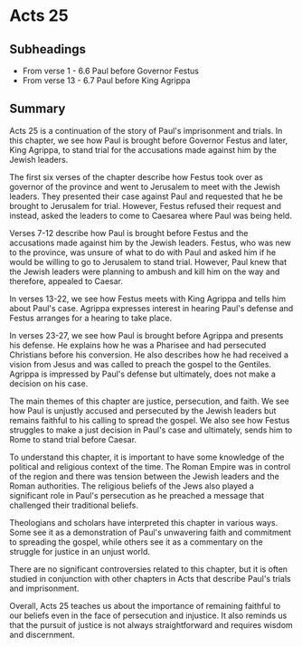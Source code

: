 # Acts 25

## Subheadings

* From verse 1 - 6.6 Paul before Governor Festus
* From verse 13 - 6.7 Paul before King Agrippa

## Summary

Acts 25 is a continuation of the story of Paul's imprisonment and trials. In this chapter, we see how Paul is brought before Governor Festus and later, King Agrippa, to stand trial for the accusations made against him by the Jewish leaders.

The first six verses of the chapter describe how Festus took over as governor of the province and went to Jerusalem to meet with the Jewish leaders. They presented their case against Paul and requested that he be brought to Jerusalem for trial. However, Festus refused their request and instead, asked the leaders to come to Caesarea where Paul was being held.

Verses 7-12 describe how Paul is brought before Festus and the accusations made against him by the Jewish leaders. Festus, who was new to the province, was unsure of what to do with Paul and asked him if he would be willing to go to Jerusalem to stand trial. However, Paul knew that the Jewish leaders were planning to ambush and kill him on the way and therefore, appealed to Caesar.

In verses 13-22, we see how Festus meets with King Agrippa and tells him about Paul's case. Agrippa expresses interest in hearing Paul's defense and Festus arranges for a hearing to take place.

In verses 23-27, we see how Paul is brought before Agrippa and presents his defense. He explains how he was a Pharisee and had persecuted Christians before his conversion. He also describes how he had received a vision from Jesus and was called to preach the gospel to the Gentiles. Agrippa is impressed by Paul's defense but ultimately, does not make a decision on his case.

The main themes of this chapter are justice, persecution, and faith. We see how Paul is unjustly accused and persecuted by the Jewish leaders but remains faithful to his calling to spread the gospel. We also see how Festus struggles to make a just decision in Paul's case and ultimately, sends him to Rome to stand trial before Caesar.

To understand this chapter, it is important to have some knowledge of the political and religious context of the time. The Roman Empire was in control of the region and there was tension between the Jewish leaders and the Roman authorities. The religious beliefs of the Jews also played a significant role in Paul's persecution as he preached a message that challenged their traditional beliefs.

Theologians and scholars have interpreted this chapter in various ways. Some see it as a demonstration of Paul's unwavering faith and commitment to spreading the gospel, while others see it as a commentary on the struggle for justice in an unjust world.

There are no significant controversies related to this chapter, but it is often studied in conjunction with other chapters in Acts that describe Paul's trials and imprisonment.

Overall, Acts 25 teaches us about the importance of remaining faithful to our beliefs even in the face of persecution and injustice. It also reminds us that the pursuit of justice is not always straightforward and requires wisdom and discernment.